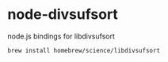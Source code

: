 # node-divsufsort
node.js bindings for libdivsufsort

```
brew install homebrew/science/libdivsufsort

```


